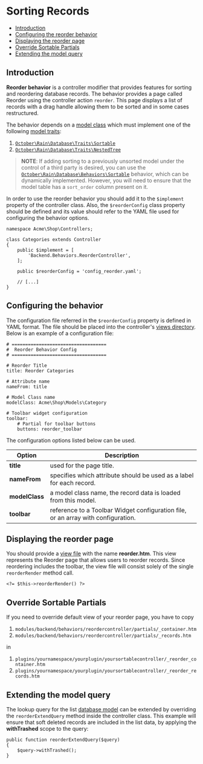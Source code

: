 # Sorting Records

- [Introduction](#introduction)
- [Configuring the reorder behavior](#configuring-reorder)
- [Displaying the reorder page](#reorder-display)
- [Override Sortable Partials](#override-sortable-partials)
- [Extending the model query](#extend-model-query)

<a name="introduction"></a>
## Introduction

**Reorder behavior** is a controller modifier that provides features for sorting and reordering database records. The behavior provides a page called Reorder using the controller action `reorder`. This page displays a list of records with a drag handle allowing them to be sorted and in some cases restructured.

The behavior depends on a [model class](../database/model) which must implement one of the following [model traits](../database/traits):

1. [`October\Rain\Database\Traits\Sortable`](../database/traits#sortable)
1. [`October\Rain\Database\Traits\NestedTree`](../database/traits#nestedtree)

>**NOTE**: If adding sorting to a previously unsorted model under the control of a third party is desired, you can use the [`October\Rain\Database\Behaviors\Sortable`](../database/behaviors#sortable) behavior, which can be dynamically implemented. However, you will need to ensure that the model table has a `sort_order` column present on it.

In order to use the reorder behavior you should add it to the `$implement` property of the controller class. Also, the `$reorderConfig` class property should be defined and its value should refer to the YAML file used for configuring the behavior options.

    namespace Acme\Shop\Controllers;

    class Categories extends Controller
    {
        public $implement = [
            'Backend.Behaviors.ReorderController',
        ];

        public $reorderConfig = 'config_reorder.yaml';

        // [...]
    }

<a name="configuring-reorder"></a>
## Configuring the behavior

The configuration file referred in the `$reorderConfig` property is defined in YAML format. The file should be placed into the controller's [views directory](controllers-ajax/#introduction). Below is an example of a configuration file:

	# ===================================
	#  Reorder Behavior Config
	# ===================================

	# Reorder Title
	title: Reorder Categories

	# Attribute name
	nameFrom: title

	# Model Class name
	modelClass: Acme\Shop\Models\Category

	# Toolbar widget configuration
	toolbar:
	    # Partial for toolbar buttons
	    buttons: reorder_toolbar


The configuration options listed below can be used.

Option | Description
------------- | -------------
**title** | used for the page title.
**nameFrom** | specifies which attribute should be used as a label for each record.
**modelClass** | a model class name, the record data is loaded from this model.
**toolbar** | reference to a Toolbar Widget configuration file, or an array with configuration.

<a name="reorder-display"></a>
## Displaying the reorder page

You should provide a [view file](controllers-ajax/#introduction) with the name **reorder.htm**. This view represents the Reorder page that allows users to reorder records. Since reordering includes the toolbar, the view file will consist solely of the single `reorderRender` method call.

    <?= $this->reorderRender() ?>

<a name="override-sortable-partials"></a>
## Override Sortable Partials

If you need to override default view of your reorder page, you have to copy

1. `modules/backend/behaviors/reordercontroller/partials/_container.htm`
2. `modules/backend/behaviors/reordercontroller/partials/_records.htm`

in

1. `plugins/yournamespace/yourplugin/yoursortablecontroller/_reorder_container.htm`
2. `plugins/yournamespace/yourplugin/yoursortablecontroller/_reorder_records.htm`


<a name="extend-model-query"></a>
## Extending the model query

The lookup query for the list [database model](../database/model) can be extended by overriding the `reorderExtendQuery` method inside the controller class. This example will ensure that soft deleted records are included in the list data, by applying the **withTrashed** scope to the query:

	public function reorderExtendQuery($query)
	{
	    $query->withTrashed();
	}
